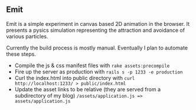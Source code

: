 ## Emit

Emit is a simple experiment in canvas based 2D animation in the browser. It presents
a pysics simulation representing the attraction and avoidance of various particles.

Currently the build process is mostly manual. Eventually I plan to automate these
steps.

- Compile the js & css manifest files with `rake assets:precompile`
- Fire up the server as production with `rails s -p 1233 -e production`
- Curl the index.html into public directory with
    `curl http://localhost:1233/ > public/index.html`
- Update the asset links to be relative (they are served from a subdirectory of
    my blog) `/assets/application.js => assets/application.js`
